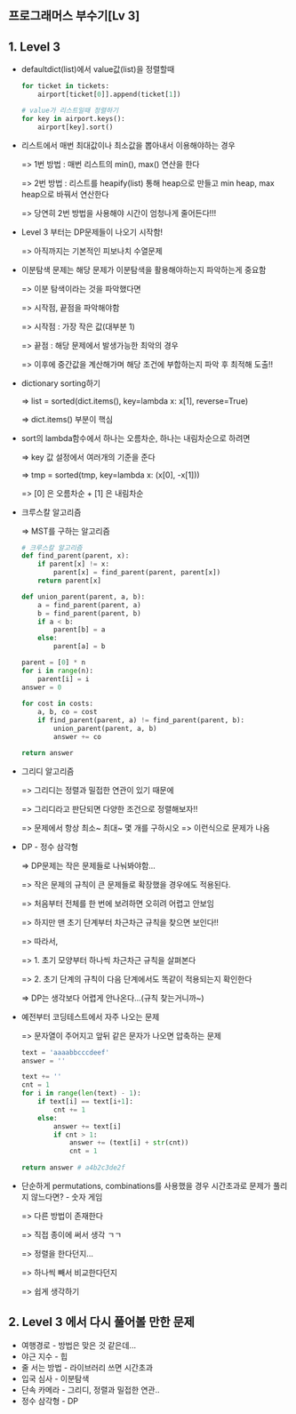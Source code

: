 ## 프로그래머스 부수기[Lv 3]



## 1. Level 3

- defaultdict(list)에서 value값(list)을 정렬할때

  ```python
  for ticket in tickets:
      airport[ticket[0]].append(ticket[1])
  
  # value가 리스트일때 정렬하기
  for key in airport.keys():
      airport[key].sort()
  ```



- 리스트에서 매번 최대값이나 최소값을 뽑아내서 이용해야하는 경우

  => 1번 방법 : 매번 리스트의 min(), max() 연산을 한다

  => 2번 방법 : 리스트를 heapify(list) 통해 heap으로 만들고 min heap, max heap으로 바꿔서 연산한다

  => 당연히 2번 방법을 사용해야 시간이 엄청나게 줄어든다!!!

  

- Level 3 부터는 DP문제들이 나오기 시작함!

  => 아직까지는 기본적인 피보나치 수열문제



- 이분탐색 문제는 해당 문제가 이분탐색을 활용해야하는지 파악하는게 중요함

  => 이분 탐색이라는 것을 파악했다면 

  => 시작점, 끝점을 파악해야함

  => 시작점 : 가장 작은 값(대부분 1)

  => 끝점 :  해당 문제에서 발생가능한 최악의 경우

  => 이후에 중간값을 계산해가며 해당 조건에 부합하는지 파악 후 최적해 도출!!



- dictionary sorting하기

  => list = sorted(dict.items(), key=lambda x: x[1], reverse=True)

  => dict.items() 부분이 핵심



- sort의 lambda함수에서 하나는 오름차순, 하나는 내림차순으로 하려면

  => key 값 설정에서 여러개의 기준을 준다

  => tmp = sorted(tmp, key=lambda x: (x[0], -x[1]))

  => [0] 은 오름차순 + [1] 은 내림차순



- 크루스칼 알고리즘

  => MST를 구하는 알고리즘

  ```python
  # 크루스칼 알고리즘
  def find_parent(parent, x):
      if parent[x] != x:
          parent[x] = find_parent(parent, parent[x])
      return parent[x]
  
  def union_parent(parent, a, b):
      a = find_parent(parent, a)
      b = find_parent(parent, b)
      if a < b:
          parent[b] = a
      else:
          parent[a] = b   
  
  parent = [0] * n
  for i in range(n):
      parent[i] = i
  answer = 0
      
  for cost in costs:
      a, b, co = cost
      if find_parent(parent, a) != find_parent(parent, b):
          union_parent(parent, a, b)
          answer += co
  
  return answer
  
  ```



- 그리디 알고리즘

  => 그리디는 정렬과 밀접한 연관이 있기 때문에

  => 그리디라고 판단되면 다양한 조건으로 정렬해보자!!

  => 문제에서 항상 최소~ 최대~ 몇 개를 구하시오 => 이런식으로 문제가 나옴



- DP - 정수 삼각형

  => DP문제는 작은 문제들로 나눠봐야함...

  => 작은 문제의 규칙이 큰 문제들로 확장했을 경우에도 적용된다.

  => 처음부터 전체를 한 번에 보려하면 오히려 어렵고 안보임

  => 하지만 맨 초기 단계부터 차근차근 규칙을 찾으면 보인다!!

  => 따라서, 

  => 1. 초기 모양부터 하나씩 차근차근 규칙을 살펴본다

  => 2. 초기 단계의 규칙이 다음 단계에서도 똑같이 적용되는지 확인한다

  => DP는 생각보다 어렵게 안나온다...(규칙 찾는거니까~)



- 예전부터 코딩테스트에서 자주 나오는 문제

  => 문자열이 주어지고 앞뒤 같은 문자가 나오면 압축하는 문제

  ```python
  text = 'aaaabbcccdeef'
  answer = ''
  
  text += ''
  cnt = 1
  for i in range(len(text) - 1):
      if text[i] == text[i+1]:
          cnt += 1
      else:
          answer += text[i]
          if cnt > 1:
              answer += (text[i] + str(cnt))
              cnt = 1
              
  return answer # a4b2c3de2f
  ```




- 단순하게 permutations, combinations를 사용했을 경우 시간초과로 문제가 풀리지 않느다면? - 숫자 게임

  => 다른 방법이 존재한다

  => 직접 종이에 써서 생각 ㄱㄱ

  => 정렬을 한다던지...

  => 하나씩 빼서 비교한다던지 

  => 쉽게 생각하기

## 2. Level 3 에서 다시 풀어볼 만한 문제

- 여행경로 - 방법은 맞은 것 같은데...
- 야근 지수 - 힙
- 줄 서는 방법 - 라이브러리 쓰면 시간초과
- 입국 심사 - 이분탐색
- 단속 카메라 - 그리디, 정렬과 밀접한 연관..
- 정수 삼각형 - DP
